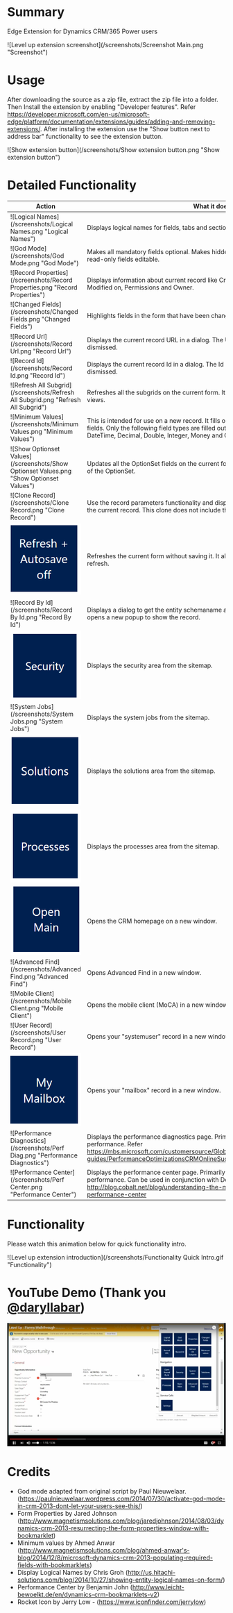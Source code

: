 # Summary
Edge Extension for Dynamics CRM/365 Power users

![Level up extension screenshot](/screenshots/Screenshot Main.png "Screenshot")

# Usage
After downloading the source as a zip file, extract the zip file into a folder. Then Install the extension by enabling "Developer features".
Refer https://developer.microsoft.com/en-us/microsoft-edge/platform/documentation/extensions/guides/adding-and-removing-extensions/. After installing
the extension use the "Show button next to address bar" functionality to see the extension button.

![Show extension button](/screenshots/Show extension button.png "Show extension button")

# Detailed Functionality

Action | What it does
--- | ---
![Logical Names](/screenshots/Logical Names.png "Logical Names") | Displays logical names for fields, tabs and sections.
![God Mode](/screenshots/God Mode.png "God Mode") | Makes all mandatory fields optional. Makes hidden fields/tabs/sections visible. Makes read-only fields editable.
![Record Properties](/screenshots/Record Properties.png "Record Properties") | Displays information about current record like Created By, Created On, Modified By, Modified on, Permissions and Owner. 
![Changed Fields](/screenshots/Changed Fields.png "Changed Fields") | Highlights fields in the form that have been changed, but not saved yet.
![Record Url](/screenshots/Record Url.png "Record Url") | Displays the current record URL in a dialog. The URL can be copied from the dialog and dismissed.
![Record Id](/screenshots/Record Id.png "Record Id") | Displays the current record Id in a dialog. The Id can be copied from the dialog and dismissed.
![Refresh All Subgrid](/screenshots/Refresh All Subgrid.png "Refresh All Subgrid") | Refreshes all the subgrids on the current form. It does not refresh the associated views.
![Minimum Values](/screenshots/Minimum Values.png "Minimum Values") | This is intended for use on a new record. It fills out minimum values for all required fields. Only the following field types are filled out automatically: Memo, String, Boolean, DateTime, Decimal, Double, Integer, Money and OptionSet.
![Show Optionset Values](/screenshots/Show Optionset Values.png "Show Optionset Values") | Updates all the OptionSet fields on the current form to show text as well the the value of the OptionSet.
![Clone Record](/screenshots/Clone Record.png "Clone Record") | Use the record parameters functionality and display a new popup which is a clone of the current record. This clone does not include the child records.
![Refresh](/screenshots/Refresh.png "Refresh") | Refreshes the current form without saving it. It also turns off the auto-save after refresh.
![Record By Id](/screenshots/Record By Id.png "Record By Id") | Displays a dialog to get the entity schemaname and record id. Once this is given, it opens a new popup to show the record.
![Security](/screenshots/Security.png "Security") | Displays the security area from the sitemap.
![System Jobs](/screenshots/System Jobs.png "System Jobs") | Displays the system jobs from the sitemap.
![Solutions](/screenshots/Solutions.png "Solutions") | Displays the solutions area from the sitemap.
![Process](/screenshots/Process.png "Process") | Displays the processes area from the sitemap.
![Main](/screenshots/Main.png "Main") | Opens the CRM homepage on a new window.
![Advanced Find](/screenshots/Advanced Find.png "Advanced Find") | Opens Advanced Find in a new window.
![Mobile Client](/screenshots/Mobile Client.png "Mobile Client") | Opens the mobile client (MoCA) in a new window.
![User Record](/screenshots/User Record.png "User Record") | Opens your "systemuser" record in a new window.
![Mailbox](/screenshots/Mailbox.png "Mailbox") | Opens your "mailbox" record in a new window.
![Performance Diagnostics](/screenshots/Perf Diag.png "Performance Diagnostics") | Displays the performance diagnostics page. Primarily useful for assessing network performance. Refer https://mbs.microsoft.com/customersource/Global/CRM/learning/documentation/user-guides/PerformanceOptimizationsCRMOnlineSuccess.
![Performance Center](/screenshots/Perf Center.png "Performance Center") | Displays the performance center page. Primarily used to assess slow form performance. Can be used in conjunction with DevTools. Refer http://blog.cobalt.net/blog/understanding-the-microsoft-dynamics-crm-performance-center

# Functionality
Please watch this animation below for quick functionality intro.

![Level up extension introduction](/screenshots/Functionality Quick Intro.gif "Functionality")

# YouTube Demo (Thank you [@daryllabar](https://github.com/daryllabar))
[![YouTube Demo](/screenshots/YouTubeVideoThumbnail.jpg)](https://youtu.be/zqPGeOH1OF4 "YouTube")

# Credits
* God mode adapted from original script by Paul Nieuwelaar. (https://paulnieuwelaar.wordpress.com/2014/07/30/activate-god-mode-in-crm-2013-dont-let-your-users-see-this/)
* Form Properties by Jared Johnson (http://www.magnetismsolutions.com/blog/jaredjohnson/2014/08/03/dynamics-crm-2013-resurrecting-the-form-properties-window-with-bookmarklet)
* Minimum values by Ahmed Anwar (http://www.magnetismsolutions.com/blog/ahmed-anwar's-blog/2014/12/8/microsoft-dynamics-crm-2013-populating-required-fields-with-bookmarklets)
* Display Logical Names by Chris Groh (http://us.hitachi-solutions.com/blog/2014/10/27/showing-entity-logical-names-on-form/)
* Performance Center by Benjamin John (http://www.leicht-bewoelkt.de/en/dynamics-crm-bookmarklets-v2)
* Rocket Icon by Jerry Low - (https://www.iconfinder.com/jerrylow)
